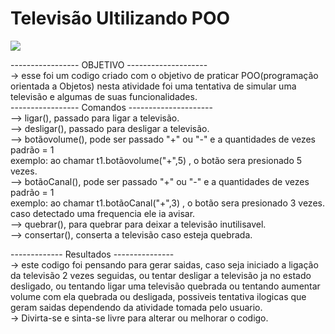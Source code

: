 # Televisão Ultilizando POO

![](image/televisão.jpeg) 

----------------- OBJETIVO -------------------- <br>
-> esse foi um codigo criado com o objetivo de praticar POO(programação orientada a Objetos) nesta atividade foi uma tentativa de simular uma televisão e algumas de suas funcionalidades. <br>
----------------- Comandos ---------------------<br>
--> ligar(), passado para ligar a televisão.<br>
--> desligar(), passado para desligar a televisão.<br>
--> botãovolume(), pode ser passado "+" ou "-" e a quantidades de vezes padrão = 1 <br>
exemplo: ao chamar  t1.botãovolume("+",5) , o botão sera presionado 5 vezes. <br>
--> botãoCanal(), pode ser passado "+" ou "-" e a quantidades de vezes padrão = 1 <br>
exemplo: ao chamar  t1.botãoCanal("+",3) , o botão sera presionado 3 vezes. caso detectado uma frequencia ele ia avisar. <br>
--> quebrar(), para quebrar para deixar a televisão inutilisavel. <br>
--> consertar(), conserta a televisão caso esteja quebrada. <br>

------------- Resultados ---------------<br>
-> este codigo foi pensando para gerar saidas, caso seja iniciado a ligação da televisão 2 vezes seguidas, ou tentar desligar a televisão ja no estado desligado, ou tentando ligar uma televisão quebrada ou tentando aumentar volume com ela quebrada ou desligada, possiveis tentativa ilogicas que geram saidas dependendo da atividade tomada pelo usuario. <br>
-> Divirta-se e sinta-se livre para alterar ou melhorar o codigo.


